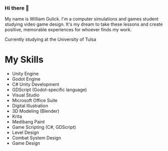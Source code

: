 ### Hi there 👋

My name is William Gulick. I'm a computer simulations and games student studying video game design. It's my dream to take these lessons and create positive, memorable experiences for whoever finds my work.

Currently studying at the University of Tulsa

**My Skills**
==============
* Unity Engine
* Godot Engine
* C# Unity Development
* GDScript (Godot-specific language)
* Visual Studio
* Microsoft Office Suite
* Digital Illustration
* 3D Modeling (Blender)
* Krita
* Medibang Paint
* Game Scripting (C#, GDScript)
* Level Design
* Combat System Design
* Game Design

<!--
**KeklordNappa/KeklordNappa** is a ✨ _special_ ✨ repository because its `README.md` (this file) appears on your GitHub profile.

Here are some ideas to get you started:

- 🔭 I’m currently working on ...
- 🌱 I’m currently learning ...
- 👯 I’m looking to collaborate on ...
- 🤔 I’m looking for help with ...
- 💬 Ask me about ...
- 📫 How to reach me: ...
- 😄 Pronouns: ...
- ⚡ Fun fact: ...
-->
